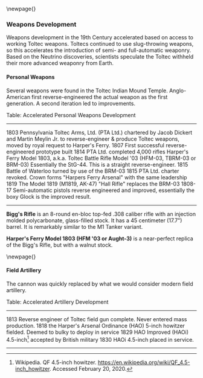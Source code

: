 \newpage{}

### Weapons Development

Weapons development in the 19th Century accelerated based on access to working Toltec weapons. Toltecs continued to use slug-throwing weapons, so this accelerates the introduction of semi- and full-automatic weaponry. Based on the Neutrino discoveries, scientists speculate the Toltec withheld their more advanced weaponry from Earth.

<!-- Lean system font reset: "Segoe UI", SegoeUI, "Helvetica Neue", Helvetica, Arial, sans-serif;  -->

#### Personal Weapons

Several weapons were found in the Toltec Indian Mound Temple. Anglo-American first reverse-engineered the actual weapon as the first generation. A second iteration led to improvements.

Table: Accelerated Personal Weapons Development

----------  ------------------------------------------------------------
  1803      Pennsylvania Toltec Arms, Ltd. (PTA Ltd.) chartered
            by Jacob Dickert and Martin Meylin Jr. to reverse-engineer
            & produce Toltec weapons, moved by royal request to Harper's Ferry.
  1807      First successful reverse-engineered prototype built
  1814      PTA Ltd. completed 4,000 rifles Harper's Ferry Model 1803,
            a.k.a. Toltec Battle Rifle Model '03 (HFM-03, TBRM-03 or BRM-03)
            Essentially the StG-44. This is a straight reverse-engineer.
  1815      Battle of Waterloo turned by use of the BRM-03
  1815      PTA Ltd. charter revoked. Crown forms "Harpers Ferry Arsenal"
            with the same leadership
  1819      The Model 1819 (M1819, AK-47) "Hall Rifle" replaces the BRM-03
  1808-17   Semi-automatic pistols reverse engineered and improved,
            essentially the boxy Glock is the improved result.
----------  ------------------------------------------------------------

<!-- The Tommy Built T36: A Civilian HK G36 (Tom Bostic) -->

**Bigg's Rifle** is an 8-round en-bloc top-fed .308 caliber rifle with an injection molded polycarbonate, glass-filled stock. It has a 45 centimeter (17.7") barrel. It is remarkably similar to the M1 Tanker variant.

**Harper's Ferry Model 1803 (HFM '03 or Aught-3)** is a near-perfect replica of the Bigg's Rifle, but with a walnut stock.

<!-- * 1803 - Pennsylvania Toltec Arms, Ltd. (PTA Ltd.) chartered by Jacob Dickert and Martin Meylin Jr. to reverse-engineer & produce Toltec weapons, moved by royal request to Harper's Ferry.
* 1807 first successful reverse-engineered prototype built
* 1814 - PTA Ltd. completed 4,000 rifles Harper's Ferry Model 1803, also known as the Toltec Battle Rifle Model '03 (HFM-03, TBRM-03 or BRM-03) essentially the StG-44. This is a straight reverse-engineer
* 1815 - Battle of Waterloo turned by use of the BRM-03
* 1815 - PTA Ltd. charter revoked. Crown forms "Harpers Ferry Arsenal" with the same leadership
* 1819 - The Model 1819 (M1819, AK-47) "Hall Rifle" replaces the BRM-03
* 1808-17 - Semi-automatic pistols reverse engineered and improved, essentially the boxy Glock is the improved result. -->

\newpage{}

#### Field Artillery

The cannon was quickly replaced by what we would consider modern field artillery.

Table: Accelerated Artillery Development

----------  ------------------------------------------------------------
  1813      Reverse engineer of Toltec field gun complete. Never entered mass production.
  1818      the Harper's Arsenal Ordinance (HAO) 5-inch howitzer fielded.
            Deemed to bulky to deploy in service
  1829      HAO Improved (HAOi) 4.5-inch[^HAOi] accepted by British military
  1830      HAOi 4.5-inch placed in service.
----------  ------------------------------------------------------------

[^HAOi]: Wikipedia. QF 4.5-inch howitzer. https://en.wikipedia.org/wiki/QF_4.5-inch_howitzer. Accessed February 20, 2020.

<!-- * 1813 - Reverse engineer of Toltec field gun complete. Never entered mass production.
* 1818 - the Harper's Arsenal Ordinance (HAO) 5-inch howitzer fielded. Deemed to bulky to deploy in service
* 1829 - the [HAO Improved (HAOi) 4.5-inch](https://en.wikipedia.org/wiki/QF_4.5-inch_howitzer) accepted by British military
* 1830 - HAOi 4.5-inch placed in service. -->
